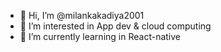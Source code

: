 - 👋 Hi, I’m @milankakadiya2001
- 👀 I’m interested in App dev & cloud computing
- 🌱 I’m currently learning in React-native 

<!---
milankakadiya2001/milankakadiya2001 is a ✨ special ✨ repository because its `README.md` (this file) appears on your GitHub profile.
You can click the Preview link to take a look at your changes.
--->
